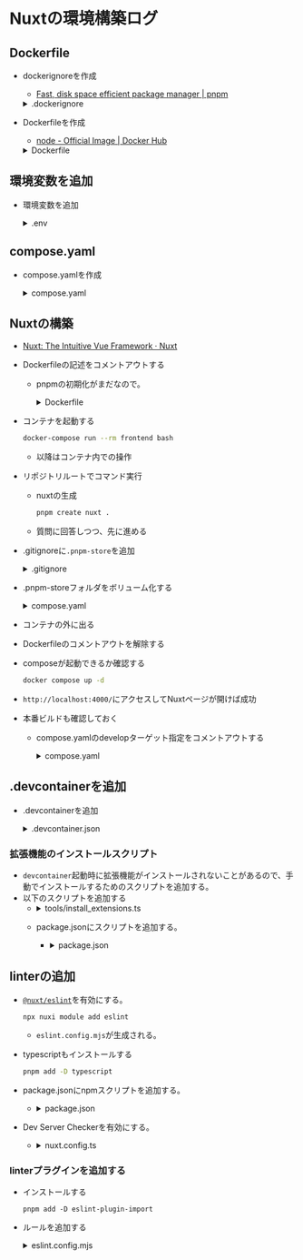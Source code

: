 # Nuxtの環境構築ログ

## Dockerfile

- dockerignoreを作成
  - [Fast, disk space efficient package manager | pnpm](https://pnpm.io/ja/)

  <details>
  <summary>.dockerignore</summary>

  ```dockerignore
  node_modules
  .git
  .gitignore
  *.md
  dist
  ```

  </details>

- Dockerfileを作成
  - [node - Official Image | Docker Hub](https://hub.docker.com/_/node)

  <details>
  <summary>Dockerfile</summary>

  ```Dockerfile
  FROM node:22 AS base

  ENV PNPM_HOME="/pnpm"
  ENV PATH="$PNPM_HOME:$PATH"
  RUN corepack enable

  WORKDIR /app

  COPY package.json pnpm-lock.yaml ./

  FROM base AS develop
  RUN --mount=type=cache,id=pnpm,target=/pnpm/store pnpm install --frozen-lockfile

  CMD [ "pnpm", "dev" ]

  FROM base AS prod-deps
  RUN --mount=type=cache,id=pnpm,target=/pnpm/store pnpm install --prod --frozen-lockfile

  FROM base AS build
  RUN --mount=type=cache,id=pnpm,target=/pnpm/store pnpm install --frozen-lockfile
  RUN pnpm run build

  FROM gcr.io/distroless/nodejs22-debian12
  WORKDIR /app
  COPY --from=prod-deps /app/node_modules /app/node_modules
  COPY --from=build /app/.output /app/.output
  EXPOSE 8000

  CMD ["./.output/server/index.mjs"]
  ```

  </details>

## 環境変数を追加

- 環境変数を追加

  <details>
  <summary>.env</summary>

  ```.env
  PORT=3000
  ```

  </details>

## compose.yaml

- compose.yamlを作成
  <details>
  <summary>compose.yaml</summary>

  ```yaml
  services:
    frontend:
      container_name: mypage-frontend
      tty: true
      build:
        context: .
        dockerfile: Dockerfile
        network: host
        target: develop
      working_dir: /app
      volumes:
        - .:/app
        - frontend-node-modules:/app/node_modules
        - dot-nuxt:/app/.nuxt
        - dot-pnpm-store:/app/.pnpm-store
      ports:
        - ${PORT?:PORT is not found}:${PORT}
  volumes:
    frontend-node-modules:
    dot-nuxt:
    dot-pnpm-store:
  ```

  </details>

## Nuxtの構築

- [Nuxt: The Intuitive Vue Framework · Nuxt](https://nuxt.com/)

- Dockerfileの記述をコメントアウトする
  - pnpmの初期化がまだなので。
    <details>
    <summary>Dockerfile</summary>

    ```Dockerfile
    FROM node:22 AS base

    ENV PNPM_HOME="/pnpm"
    ENV PATH="$PNPM_HOME:$PATH"
    RUN corepack enable

    WORKDIR /app

    # COPY package.json pnpm-lock.yaml ./

    FROM base AS develop
    # RUN --mount=type=cache,id=pnpm,target=/pnpm/store pnpm install --frozen-lockfile

    # CMD [ "pnpm", "dev" ]

    FROM base AS prod-deps
    RUN --mount=type=cache,id=pnpm,target=/pnpm/store pnpm install --prod --frozen-lockfile

    FROM base AS build
    RUN --mount=type=cache,id=pnpm,target=/pnpm/store pnpm install --frozen-lockfile
    RUN pnpm run build

    FROM gcr.io/distroless/nodejs22-debian12
    WORKDIR /app
    COPY --from=prod-deps /app/node_modules /app/node_modules
    COPY --from=build /app/dist /app/dist
    EXPOSE 8000

    CMD ["dist/index.js"]

    ```

    </details>
- コンテナを起動する

  ```bash
  docker-compose run --rm frontend bash
  ```

  - 以降はコンテナ内での操作
- リポジトリルートでコマンド実行
  - nuxtの生成

    ```bash
    pnpm create nuxt .
    ```

  - 質問に回答しつつ、先に進める
- .gitignoreに`.pnpm-store`を追加
  <details>
  <summary>.gitignore</summary>

  ```gitignore
  # Nuxt dev/build outputs
  .output
  .data
  .nuxt
  .nitro
  .cache
  dist

  # Node dependencies
  node_modules

  # Logs
  logs
  *.log

  # Misc
  .DS_Store
  .fleet
  .idea

  # Local env files
  .env
  .env.*
  !.env.example

  .pnpm-store
  ```

  </details>
- .pnpm-storeフォルダをボリューム化する
  <details>
  <summary>compose.yaml</summary>

  ```yaml
  services:
    frontend:
      container_name: mypage-frontend
      tty: true
      build:
        context: .
        dockerfile: Dockerfile
        network: host
        target: develop
      working_dir: /app
      volumes:
        - .:/app
        - frontend-node-modules:/app/node_modules
        - dot-nuxt:/app/.nuxt
        - dot-pnpm-store:/app/.pnpm-store # 追加
      ports:
        - ${PORT?:PORT is not found}:${PORT}
  volumes:
    frontend-node-modules:
    dot-nuxt:
    dot-pnpm-store: # 追加
  ```

  </details>

- コンテナの外に出る
- Dockerfileのコメントアウトを解除する
- composeが起動できるか確認する

  ```bash
  docker compose up -d
  ```

- `http://localhost:4000/`にアクセスしてNuxtページが開けば成功

- 本番ビルドも確認しておく
  - compose.yamlのdevelopターゲット指定をコメントアウトする
    <details>
    <summary>compose.yaml</summary>

    ```yaml
    services:
      frontend:
        container_name: mypage-frontend
        tty: true
        build:
          context: .
          dockerfile: Dockerfile
          network: host
          # target: develop # コメントアウト
        working_dir: /app
        volumes:
          - .:/app
          - frontend-node-modules:/app/node_modules
          - dot-nuxt:/app/.nuxt
          - dot-pnpm-store:/app/.pnpm-store
        ports:
          - ${PORT?:PORT is not found}:${PORT}
    volumes:
      frontend-node-modules:
      dot-nuxt:
      dot-pnpm-store:
    ```

    </details>

## .devcontainerを追加

- .devcontainerを追加
  <details>
  <summary>.devcontainer.json</summary>

  ```json
  {
    "name": "Nuxt",
    "build": {
      "dockerfile": "Dockerfile",
      "context": "..",
      "target": "develop"
    },
    "runArgs": [
      "--network=host"
    ],
    "service": "frontend"
  }
  ```

  </details>

### 拡張機能のインストールスクリプト

- `devcontainer`起動時に拡張機能がインストールされないことがあるので、手動でインストールするためのスクリプトを追加する。
- 以下のスクリプトを追加する
  - <details>
      <summary>tools/install_extensions.ts</summary>

      ```typescript
      import { execSync } from 'child_process';
      import { readFileSync } from 'fs';

      const config_str = readFileSync('.devcontainer.json', 'utf8');
      const config_str_without_comment = config_str
        .split('\n')
        .filter((line) => !line.match(/^\s*\/\/ /))
        .join('\n');

      const config = JSON.parse(config_str_without_comment);

      const extension_list = config.customizations.vscode.extensions;

      for (const ext of extension_list) {
        console.log(execSync(`code --install-extension ${ext}`).toString());
      }
      ```
    </details>
  - package.jsonにスクリプトを追加する。
    - <details>
        <summary>package.json</summary>

        ```json
        {
          "scripts": {
            "preinstall": "npx only-allow pnpm",
            "install:ext": "node tools/install_extensions.mjs",
            "i:ext": "pnpm run install:ext",
          },
        }
        ```
      </details>

## linterの追加

- [`@nuxt/eslint`](https://eslint.nuxt.com/packages/module)を有効にする。
    
    ```shell
    npx nuxi module add eslint
    ```
    
    - `eslint.config.mjs`が生成される。
- typescriptもインストールする
    
    ```bash
    pnpm add -D typescript
    ```
- package.jsonにnpmスクリプトを追加する。
    - <details>
      <summary>package.json</summary>

        ```json
        {
          "scripts": {
            ...
            "lint": "eslint .",
            "lint:fix": "eslint . --fix",
            ...
          },
        }
        ```
    </details>
- Dev Server Checkerを有効にする。
    - <details>
      <summary>nuxt.config.ts</summary>
        ```tsx
        export default defineNuxtConfig({
          modules: [
            '@nuxt/eslint'
          ],
          eslint: {
            checker: process.env.NODE_ENV === 'local'  // 追加
          }
        })
        ```
    </details>

### linterプラグインを追加する
- インストールする
  ```shell
  pnpm add -D eslint-plugin-import
  ```
- ルールを追加する
  <details>
    <summary>eslint.config.mjs</summary>

    ```typescript
    // @ts-check
    import withNuxt from './.nuxt/eslint.config.mjs'

    export default withNuxt([{
        files: ['**/*.{ts,vue,mjs}'],
        rules: {
          'no-console': 'warn',
          '@typescript-eslint/interface-name-prefix': 'off',
          '@typescript-eslint/explicit-function-return-type': 'off',
          '@typescript-eslint/explicit-module-boundary-types': 'off',
          '@typescript-eslint/no-explicit-any': 'off',
          '@typescript-eslint/no-unused-vars': [
            'error',
            {
              args: 'all',
              argsIgnorePattern: '^_',
              caughtErrors: 'all',
              caughtErrorsIgnorePattern: '^_',
              destructuredArrayIgnorePattern: '^_',
              varsIgnorePattern: '^_',
              ignoreRestSiblings: true,
            },
          ],
          'import/no-useless-path-segments': ['error'],
          'import/no-cycle': [2, { maxDepth: 1 }],

          'import/order': [
            'error',
            {
              groups: [
                'builtin',
                'external',
                'internal',
                'parent',
                'sibling',
                'index',
                'object',
                'type',
              ],

              alphabetize: {
                order: 'asc',
                caseInsensitive: true,
              },

              'newlines-between': 'always',
            },
          ],

          'no-restricted-globals': [
            'error',
            {
              name: 'isNaN',
              message: 'Use Number.isNaN',
            },
          ],
        }
    },
    {
        files: ['**/*.vue'],
        rules: {
          'vue/no-multiple-template-root': 'off',
          'vue/multi-word-component-names': 'off',
        },
        ignores: ['.idea', '.vscode', '.nuxt', 'public', '.output'],
    }])
    ```
  </details>


